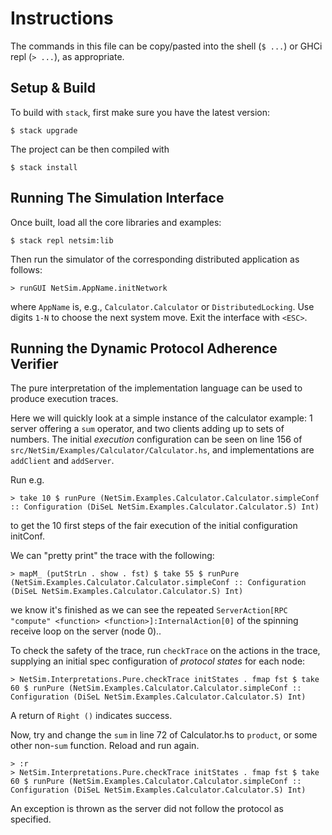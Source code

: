 # Instructions

The commands in this file can be copy/pasted into the shell (`$ ...`) or GHCi repl (`> ...`), as appropriate.

## Setup & Build

To build with `stack`, first make sure you have the latest version:
```
$ stack upgrade
```
The project can be then compiled with
```
$ stack install
```
## Running The Simulation Interface

Once built, load all the core libraries and examples:
```
$ stack repl netsim:lib
```
Then run the simulator of the corresponding distributed application as follows:
```
> runGUI NetSim.AppName.initNetwork
```
where `AppName` is, e.g., `Calculator.Calculator` or `DistributedLocking`. Use digits `1-N` to choose the next system move. Exit the interface with `<ESC>`.

## Running the Dynamic Protocol Adherence Verifier

The pure interpretation of the implementation language can be used to produce execution traces.

Here we will quickly look at a simple instance of the calculator example: 1 server offering a `sum` operator, and two clients adding up to sets of numbers. The initial _execution_ configuration can be seen on line 156 of `src/NetSim/Examples/Calculator/Calculator.hs`, and implementations are `addClient` and `addServer`.


Run e.g. 
```
> take 10 $ runPure (NetSim.Examples.Calculator.Calculator.simpleConf :: Configuration (DiSeL NetSim.Examples.Calculator.Calculator.S) Int)
```
to get the 10 first steps of the fair execution of the initial configuration initConf.

We can "pretty print" the trace with the following:

```
> mapM_ (putStrLn . show . fst) $ take 55 $ runPure (NetSim.Examples.Calculator.Calculator.simpleConf :: Configuration (DiSeL NetSim.Examples.Calculator.Calculator.S) Int)
```
we know it's finished as we can see the repeated `ServerAction[RPC "compute" <function> <function>]:InternalAction[0]` of the spinning receive loop on the server (node 0)..

To check the safety of the trace, run `checkTrace` on the actions in the trace, supplying an initial spec configuration of _protocol states_ for each node:
```
> NetSim.Interpretations.Pure.checkTrace initStates . fmap fst $ take 60 $ runPure (NetSim.Examples.Calculator.Calculator.simpleConf :: Configuration (DiSeL NetSim.Examples.Calculator.Calculator.S) Int)
```

A return of `Right ()` indicates success.

Now, try and change the `sum` in line 72 of Calculator.hs to `product`, or some other non-`sum` function. Reload and run again.

```
> :r
> NetSim.Interpretations.Pure.checkTrace initStates . fmap fst $ take 60 $ runPure (NetSim.Examples.Calculator.Calculator.simpleConf :: Configuration (DiSeL NetSim.Examples.Calculator.Calculator.S) Int)
```

An exception is thrown as the server did not follow the protocol as specified.